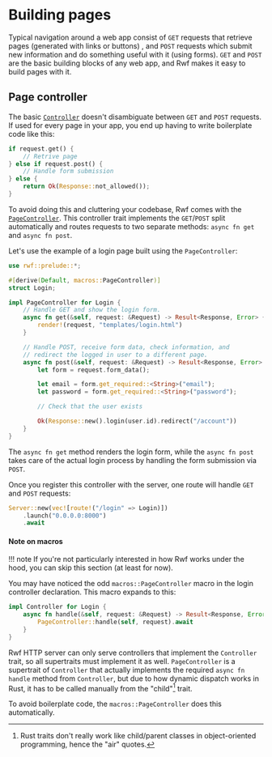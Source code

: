 # Building pages

Typical navigation around a web app consist of `GET` requests that retrieve pages (generated with links or buttons) , and `POST` requests which submit new information and do something useful with it (using forms). `GET` and `POST` are the basic building blocks of any web app, and Rwf makes it easy to build pages with it.

## Page controller

The basic [`Controller`](index.md) doesn't disambiguate between `GET` and `POST` requests. If used for every page in your app, you end up having to write boilerplate code like this:

```rust
if request.get() {
    // Retrive page
} else if request.post() {
    // Handle form submission
} else {
    return Ok(Response::not_allowed());
}
```

To avoid doing this and cluttering your codebase, Rwf comes with the [`PageController`](https://docs.rs/rwf/latest/rwf/controller/trait.PageController.html). This controller trait implements the `GET`/`POST` split automatically and routes requests to two separate methods: `async fn get` and `async fn post`.

Let's use the example of a login page built using the `PageController`:

```rust
use rwf::prelude::*;

#[derive(Default, macros::PageController)]
struct Login;

impl PageController for Login {
    // Handle GET and show the login form.
    async fn get(&self, request: &Request) -> Result<Response, Error> {
        render!(request, "templates/login.html")
    }

    // Handle POST, receive form data, check information, and
    // redirect the logged in user to a different page.
    async fn post(&self, request: &Request) -> Result<Response, Error> {
        let form = request.form_data();

        let email = form.get_required::<String>("email");
        let password = form.get_required::<String>("password");

        // Check that the user exists

        Ok(Response::new().login(user.id).redirect("/account"))
    }
}
```

The `async fn get` method renders the login form, while the `async fn post` takes care of the actual login process by handling the form submission via `POST`.

Once you register this controller with the server, one route will handle `GET` and `POST` requests:

```rust
Server::new(vec![route!("/login" => Login)])
    .launch("0.0.0.0:8000")
    .await
```

#### Note on macros

!!! note
    If you're not particularly interested in how Rwf works under the hood, you can skip this section (at least for now).

You may have noticed the odd `macros::PageController` macro in the login controller declaration. This macro expands to this:

```rust
impl Controller for Login {
    async fn handle(&self, request: &Request) -> Result<Response, Error> {
        PageController::handle(self, request).await
    }
}
```

Rwf HTTP server can only serve controllers that implement the `Controller` trait, so all supertraits must
implement it as well. `PageController` is a supertrait of `Controller` that actually implements the required `async fn handle` method from `Controller`, but due to how dynamic dispatch works in Rust, it has to be called manually from the "child"[^1] trait.

[^1]: Rust traits don't really work like child/parent classes in object-oriented programming, hence the "air" quotes.

To avoid boilerplate code, the `macros::PageController` does this automatically.
